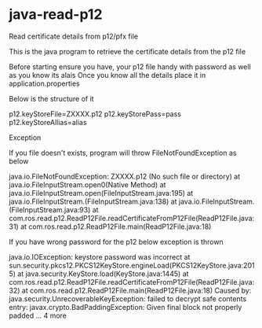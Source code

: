 # java-read-p12
Read certificate details from p12/pfx file

This is the java program to retrieve the certificate details from the p12 file

Before starting ensure you have, your p12 file handy with password as well as you know its alais
Once you know all the details place it in application.properties

Below is the structure of it 

p12.keyStoreFile=ZXXXX.p12
p12.keyStorePass=pass
p12.keyStoreAllias=alias

Exception

If you file doesn't exists, program will throw FileNotFoundException as below

java.io.FileNotFoundException: ZXXXX.p12 (No such file or directory)
	at java.io.FileInputStream.open0(Native Method)
	at java.io.FileInputStream.open(FileInputStream.java:195)
	at java.io.FileInputStream.<init>(FileInputStream.java:138)
	at java.io.FileInputStream.<init>(FileInputStream.java:93)
	at com.ros.read.p12.ReadP12File.readCertificateFromP12File(ReadP12File.java:31)
	at com.ros.read.p12.ReadP12File.main(ReadP12File.java:18)


If you have wrong password for the p12 below exception is thrown

java.io.IOException: keystore password was incorrect
	at sun.security.pkcs12.PKCS12KeyStore.engineLoad(PKCS12KeyStore.java:2015)
	at java.security.KeyStore.load(KeyStore.java:1445)
	at com.ros.read.p12.ReadP12File.readCertificateFromP12File(ReadP12File.java:32)
	at com.ros.read.p12.ReadP12File.main(ReadP12File.java:18)
Caused by: java.security.UnrecoverableKeyException: failed to decrypt safe contents entry: javax.crypto.BadPaddingException: Given final block not properly padded
	... 4 more
